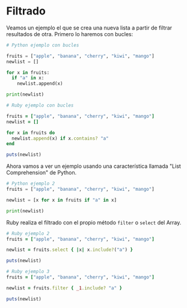 
# Filtrado

Veamos un ejemplo el que se crea una nueva lista a partir de filtrar resultados de otra. Primero lo haremos con bucles:

```python
# Python ejemplo con bucles

fruits = ["apple", "banana", "cherry", "kiwi", "mango"]
newlist = []

for x in fruits:
  if "a" in x:
    newlist.append(x)

print(newlist)
```

```ruby
# Ruby ejemplo con bucles

fruits = ["apple", "banana", "cherry", "kiwi", "mango"]
newlist = []

for x in fruits do
  newlist.append(x) if x.contains? "a"
end

puts(newlist)
```

Ahora vamos a ver un ejemplo usando una característica llamada "List Comprehension" de Python.

```python
# Python ejemplo 2
fruits = ["apple", "banana", "cherry", "kiwi", "mango"]

newlist = [x for x in fruits if "a" in x]

print(newlist)
```

Ruby realiza el filtrado con el propio método `filter` o `select` del Array.

```ruby
# Ruby ejemplo 2
fruits = ["apple", "banana", "cherry", "kiwi", "mango"]

newlist = fruits.select { |x| x.include?("a") }

puts(newlist)
```

```ruby
# Ruby ejemplo 3
fruits = ["apple", "banana", "cherry", "kiwi", "mango"]

newlist = fruits.filter { _1.include? "a" }

puts(newlist)
```
